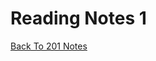# Reading Notes 1

 [Back To 201 Notes](https://stevenrej.github.io/reading-notes/readingnotes201main)
